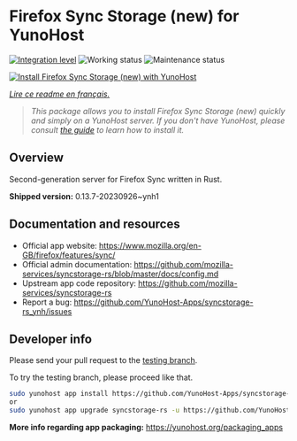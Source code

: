 <!--
N.B.: This README was automatically generated by https://github.com/YunoHost/apps/tree/master/tools/README-generator
It shall NOT be edited by hand.
-->

# Firefox Sync Storage (new) for YunoHost

[![Integration level](https://dash.yunohost.org/integration/syncstorage-rs.svg)](https://dash.yunohost.org/appci/app/syncstorage-rs) ![Working status](https://ci-apps.yunohost.org/ci/badges/syncstorage-rs.status.svg) ![Maintenance status](https://ci-apps.yunohost.org/ci/badges/syncstorage-rs.maintain.svg)

[![Install Firefox Sync Storage (new) with YunoHost](https://install-app.yunohost.org/install-with-yunohost.svg)](https://install-app.yunohost.org/?app=syncstorage-rs)

*[Lire ce readme en français.](./README_fr.md)*

> *This package allows you to install Firefox Sync Storage (new) quickly and simply on a YunoHost server.
If you don't have YunoHost, please consult [the guide](https://yunohost.org/#/install) to learn how to install it.*

## Overview

Second-generation server for Firefox Sync written in Rust.


**Shipped version:** 0.13.7-20230926~ynh1
## Documentation and resources

* Official app website: <https://www.mozilla.org/en-GB/firefox/features/sync/>
* Official admin documentation: <https://github.com/mozilla-services/syncstorage-rs/blob/master/docs/config.md>
* Upstream app code repository: <https://github.com/mozilla-services/syncstorage-rs>
* Report a bug: <https://github.com/YunoHost-Apps/syncstorage-rs_ynh/issues>

## Developer info

Please send your pull request to the [testing branch](https://github.com/YunoHost-Apps/syncstorage-rs_ynh/tree/testing).

To try the testing branch, please proceed like that.

``` bash
sudo yunohost app install https://github.com/YunoHost-Apps/syncstorage-rs_ynh/tree/testing --debug
or
sudo yunohost app upgrade syncstorage-rs -u https://github.com/YunoHost-Apps/syncstorage-rs_ynh/tree/testing --debug
```

**More info regarding app packaging:** <https://yunohost.org/packaging_apps>
